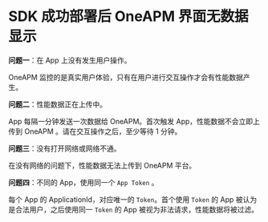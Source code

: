 # SDK 成功部署后 OneAPM 界面无数据显示

**问题一**：在 App 上没有发生用户操作。

OneAPM 监控的是真实用户体验，只有在用户进行交互操作才会有性能数据产生。

**问题二**：性能数据正在上传中。

App 每隔一分钟发送一次数据给 OneAPM。首次触发 App，性能数据不会立即上传到 OneAPM 。请在交互操作之后，至少等待 1 分钟。

**问题三**：没有打开网络或网络不通。

在没有网络的问题下，性能数据无法上传到 OneAPM 平台。

**问题四**：不同的 App，使用同一个 `App Token` 。

每个 App 的 ApplicationId，对应唯一的 `Token`。首个使用 `Token` 的 App 被认为是合法用户，之后使用同一 `Token` 的 App 被视为非法请求，性能数据将被过滤。

